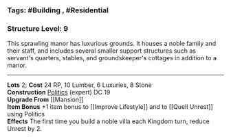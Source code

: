 ### Tags: #Building , #Residential 
### Structure Level: 9

This sprawling manor has luxurious grounds. It houses a noble family and their staff, and includes several smaller support structures such as servant's quarters, stables, and groundskeeper's cottages in addition to a manor.

---

**Lots** 2; **Cost** 24 RP, 10 Lumber, 6 Luxuries, 8 Stone  
**Construction** [Politics](https://2e.aonprd.com/Skills.aspx?ID=28) (expert) DC 19  
**Upgrade From** [[Mansion]]  
**Item Bonus** +1 item bonus to [[Improve Lifestyle]] and to [[Quell Unrest]] using Politics  
**Effects** The first time you build a noble villa each Kingdom turn, reduce Unrest by 2.